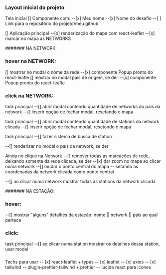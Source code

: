 ### Layout inicial do projeto

Tela inicial
[] Componente com:
--[x] Meu nome
--[x] Nome do desafio
--[ ] Link para o repositório do projeto/meu github

[] Aplicação principal
--[x] renderização do mapa com react-leaflet
--[x] marcar no mapa as NETWORKS

####### NA NETWORK:
### hover na NETWORK:

[] mostrar no modal o nome da rede
--[x] componente Popup pronto do react-leafle
[] mostrar no modal país de origem, se der
--[x] componente Popup pronto do react-leafle

### click na NETWORK:

task principal
--[] abrir modal contendo quantidade de networks do país da network
--[] inserir opção de fechar modal, resetando o mapa

task principal
--[] abrir modal contendo quantidade de stations da network clicada
--[] inserir opção de fechar modal, resetando o mapa

task principal
--[] fazer sistema de busca de station

--[] renderizar no modal o país da network, se der

Ainda no clique na Network
--[] remover todas as marcações de rede, deixando somente da rede clicada, se der
--[x] dar zoom no mapa ao clicar numa network
--[] mudar o ponto central do mapa
    -- setando as coordenadas da network clicada como ponto central

--[] ao clicar numa network mostrar todas as stations da network clicada

####### NA ESTAÇÃO:
### hover:

--[] mostrar "alguns" detalhes da estação: nome || network || país ao qual pertece

### click:

task principal
--[] ao clicar numa station mostrar os detalhes dessa station, usar modal

#####

Techs para usar
-- [x] react-leaflet + types
-- [x] leaflet
-- [x] axios
-- [x] tailwind
-- plugin-prettier-tailwind + prettier
-- lucide react para icones
